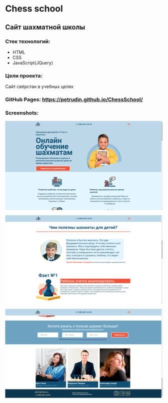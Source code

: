 # Chess school
## Сайт шахматной школы
### Стек технологий:
* HTML
* CSS
* JavaScript(JQuery)
### Цели проекта:
Сайт свёрстан в учебных целях


### GitHub Pages: <https://petrudin.github.io/ChessSchool/>


### Screenshots:
![Alt text](/screenshots/1.png)


![Alt text](/screenshots/2.png)


![Alt text](/screenshots/3.png)


